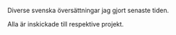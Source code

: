 Diverse svenska översättningar jag gjort senaste tiden.

Alla är inskickade till respektive projekt.

